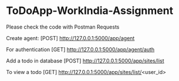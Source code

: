# ToDoApp-WorkIndia-Assignment

Please check the code with Postman Requests

Create  agent:
[POST] http://127.0.0.1:5000/app/agent   

For authentication
[GET] http://127.0.0.1:5000/app/agent/auth 

Add a todo in database
[POST] http://127.0.0.1:5000/app/sites/list  

To view a todo
[GET] http://127.0.0.1:5000/app/sites/list/<user_id> 
